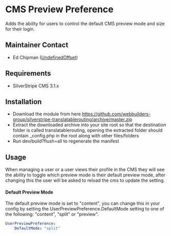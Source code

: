 CMS Preview Preference
=================
Adds the ability for users to control the default CMS preview mode and size for their login.

## Maintainer Contact
* Ed Chipman ([UndefinedOffset](https://github.com/UndefinedOffset))

## Requirements
* SilverStripe CMS 3.1.x


## Installation
* Download the module from here https://github.com/webbuilders-group/silverstripe-translatablerouting/archive/master.zip
* Extract the downloaded archive into your site root so that the destination folder is called translatablerouting, opening the extracted folder should contain _config.php in the root along with other files/folders
* Run dev/build?flush=all to regenerate the manifest


## Usage
When managing a user or a user views their profile in the CMS they will see the ability to toggle which preview mode is their default preview mode, after changing this the user will be asked to reload the cms to update the setting.

#### Default Preview Mode
The default preview mode is set to "content", you can change this in your config by setting the UserPreviewPreference.DefaultMode setting to one of the following: "content", "split" or "preview".

```yml
UserPreviewPreference:
    DefaultMode: "split"
```

